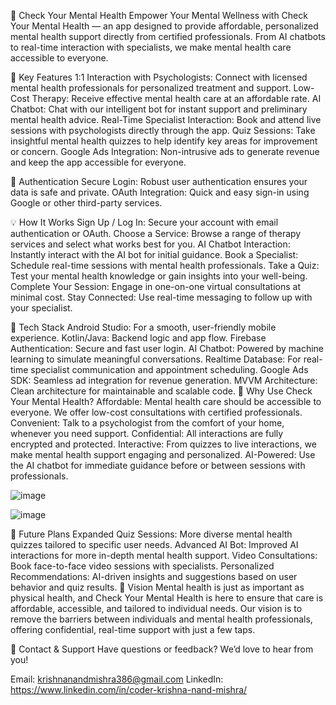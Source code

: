 🧠 Check Your Mental Health
Empower Your Mental Wellness with Check Your Mental Health — an app designed to provide affordable, personalized mental health support directly from certified professionals. From AI chatbots to real-time interaction with specialists, we make mental health care accessible to everyone.

🌟 Key Features
1:1 Interaction with Psychologists: Connect with licensed mental health professionals for personalized treatment and support.
Low-Cost Therapy: Receive effective mental health care at an affordable rate.
AI Chatbot: Chat with our intelligent bot for instant support and preliminary mental health advice.
Real-Time Specialist Interaction: Book and attend live sessions with psychologists directly through the app.
Quiz Sessions: Take insightful mental health quizzes to help identify key areas for improvement or concern.
Google Ads Integration: Non-intrusive ads to generate revenue and keep the app accessible for everyone.

🔐 Authentication
Secure Login: Robust user authentication ensures your data is safe and private.
OAuth Integration: Quick and easy sign-in using Google or other third-party services.

💡 How It Works
Sign Up / Log In: Secure your account with email authentication or OAuth.
Choose a Service: Browse a range of therapy services and select what works best for you.
AI Chatbot Interaction: Instantly interact with the AI bot for initial guidance.
Book a Specialist: Schedule real-time sessions with mental health professionals.
Take a Quiz: Test your mental health knowledge or gain insights into your well-being.
Complete Your Session: Engage in one-on-one virtual consultations at minimal cost.
Stay Connected: Use real-time messaging to follow up with your specialist.

🧩 Tech Stack
Android Studio: For a smooth, user-friendly mobile experience.
Kotlin/Java: Backend logic and app flow.
Firebase Authentication: Secure and fast user login.
AI Chatbot: Powered by machine learning to simulate meaningful conversations.
Realtime Database: For real-time specialist communication and appointment scheduling.
Google Ads SDK: Seamless ad integration for revenue generation.
MVVM Architecture: Clean architecture for maintainable and scalable code.
🎯 Why Use Check Your Mental Health?
Affordable: Mental health care should be accessible to everyone. We offer low-cost consultations with certified professionals.
Convenient: Talk to a psychologist from the comfort of your home, whenever you need support.
Confidential: All interactions are fully encrypted and protected.
Interactive: From quizzes to live interactions, we make mental health support engaging and personalized.
AI-Powered: Use the AI chatbot for immediate guidance before or between sessions with professionals.


![image](https://github.com/user-attachments/assets/c657f05f-99b8-48fc-ae95-1dca00720e07)



![image](https://github.com/user-attachments/assets/6aa5998e-ac91-4174-aafc-df2984bda166)






🚀 Future Plans
Expanded Quiz Sessions: More diverse mental health quizzes tailored to specific user needs.
Advanced AI Bot: Improved AI interactions for more in-depth mental health support.
Video Consultations: Book face-to-face video sessions with specialists.
Personalized Recommendations: AI-driven insights and suggestions based on user behavior and quiz results.
🔮 Vision
Mental health is just as important as physical health, and Check Your Mental Health is here to ensure that care is affordable, accessible, and tailored to individual needs. Our vision is to remove the barriers between individuals and mental health professionals, offering confidential, real-time support with just a few taps.

💬 Contact & Support
Have questions or feedback? We’d love to hear from you!

Email: krishnanandmishra386@gmail.com
LinkedIn: https://www.linkedin.com/in/coder-krishna-nand-mishra/

